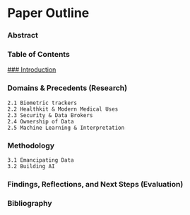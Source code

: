 # Paper Outline

### Abstract
### Table of Contents
[### Introduction](https://github.com/compagnb/thesis/blob/master/writing/introduction.md)
### Domains & Precedents (Research)
    2.1 Biometric trackers
    2.2 Healthkit & Modern Medical Uses
    2.3 Security & Data Brokers
    2.4 Ownership of Data
    2.5 Machine Learning & Interpretation
### Methodology
    3.1 Emancipating Data
    3.2 Building AI
### Findings, Reflections, and Next Steps (Evaluation)
### Bibliography
